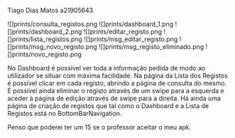 Tiago Dias Matos
a21905643

![]prints/consulta_registos.png
![]prints/dashboard_1.png
![]prints/dashboard_2.png
![]prints/editar_registo.png
![]prints/lista_registos.png
![]prints/msg_editar_registo.png
![]prints/msg_novo_registo.png
![]prints/msg_registo_eliminado.png
![]prints/novo_registo.png


No Dashboard é possível ver toda a informação pedida de modo ao utilizador se situar com máxima facilidade.
Na página da Lista dos Registos é possível clicar em cada registo, abrindo a página de consulta do mesmo.
É possível ainda eliminar o registo através de um swipe para a esquerda e aceder à página de edição através de swipe para a direita.
Há ainda uma página de criação de registos que tal como o Dashboard e a Lista de Registos está no BottomBarNavigation.

Penso que poderei ter um 15 se o professor aceitar o meu apk.
